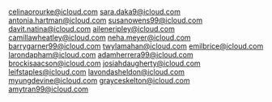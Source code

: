 celinaorourke@icloud.com
sara.daka9@icloud.com
antonia.hartman@icloud.com
susanowens99@icloud.com
davit.natina@icloud.com
aileneripley@icloud.com
camillawheatley@icloud.com
neha.meyer@icloud.com
barrygarner99@icloud.com
twylamahan@icloud.com
emilbrice@icloud.com
larondapham@icloud.com
adamherrera99@icloud.com
brockisaacson@icloud.com
josiahdaugherty@icloud.com
leifstaples@icloud.com
lavondasheldon@icloud.com
myungdevine@icloud.com
grayceskelton@icloud.com
amytran99@icloud.com
